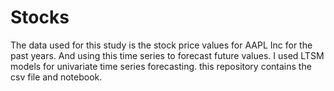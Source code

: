 # Stocks
The data used for this study is the stock price values for AAPL Inc for the past years. And using this time series to forecast future values. I used LTSM models for univariate time series forecasting. this repository contains the csv file and notebook.

